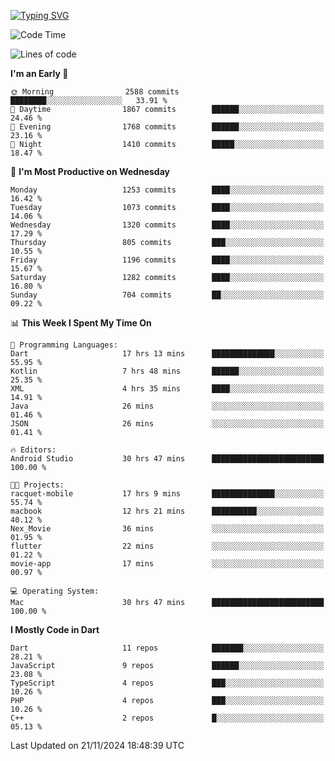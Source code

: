 
<a href="https://git.io/typing-svg"><img src="https://readme-typing-svg.demolab.com?font=Source+Code+Pro&pause=1000&random=false&width=435&lines=Hey+%F0%9F%A5%B6+iam+Yaskraz" alt="Typing SVG" /></a>
<!--START_SECTION:waka-->
![Code Time](http://img.shields.io/badge/Code%20Time-803%20hrs%2029%20mins-blue)

![Lines of code](https://img.shields.io/badge/From%20Hello%20World%20I%27ve%20Written-4.7%20million%20lines%20of%20code-blue)

**I'm an Early 🐤** 

```text
🌞 Morning                2588 commits        ████████░░░░░░░░░░░░░░░░░   33.91 % 
🌆 Daytime                1867 commits        ██████░░░░░░░░░░░░░░░░░░░   24.46 % 
🌃 Evening                1768 commits        ██████░░░░░░░░░░░░░░░░░░░   23.16 % 
🌙 Night                  1410 commits        █████░░░░░░░░░░░░░░░░░░░░   18.47 % 
```
📅 **I'm Most Productive on Wednesday** 

```text
Monday                   1253 commits        ████░░░░░░░░░░░░░░░░░░░░░   16.42 % 
Tuesday                  1073 commits        ████░░░░░░░░░░░░░░░░░░░░░   14.06 % 
Wednesday                1320 commits        ████░░░░░░░░░░░░░░░░░░░░░   17.29 % 
Thursday                 805 commits         ███░░░░░░░░░░░░░░░░░░░░░░   10.55 % 
Friday                   1196 commits        ████░░░░░░░░░░░░░░░░░░░░░   15.67 % 
Saturday                 1282 commits        ████░░░░░░░░░░░░░░░░░░░░░   16.80 % 
Sunday                   704 commits         ██░░░░░░░░░░░░░░░░░░░░░░░   09.22 % 
```


📊 **This Week I Spent My Time On** 

```text
💬 Programming Languages: 
Dart                     17 hrs 13 mins      ██████████████░░░░░░░░░░░   55.95 % 
Kotlin                   7 hrs 48 mins       ██████░░░░░░░░░░░░░░░░░░░   25.35 % 
XML                      4 hrs 35 mins       ████░░░░░░░░░░░░░░░░░░░░░   14.91 % 
Java                     26 mins             ░░░░░░░░░░░░░░░░░░░░░░░░░   01.46 % 
JSON                     26 mins             ░░░░░░░░░░░░░░░░░░░░░░░░░   01.41 % 

🔥 Editors: 
Android Studio           30 hrs 47 mins      █████████████████████████   100.00 % 

🐱‍💻 Projects: 
racquet-mobile           17 hrs 9 mins       ██████████████░░░░░░░░░░░   55.74 % 
macbook                  12 hrs 21 mins      ██████████░░░░░░░░░░░░░░░   40.12 % 
Nex_Movie                36 mins             ░░░░░░░░░░░░░░░░░░░░░░░░░   01.95 % 
flutter                  22 mins             ░░░░░░░░░░░░░░░░░░░░░░░░░   01.22 % 
movie-app                17 mins             ░░░░░░░░░░░░░░░░░░░░░░░░░   00.97 % 

💻 Operating System: 
Mac                      30 hrs 47 mins      █████████████████████████   100.00 % 
```

**I Mostly Code in Dart** 

```text
Dart                     11 repos            ███████░░░░░░░░░░░░░░░░░░   28.21 % 
JavaScript               9 repos             ██████░░░░░░░░░░░░░░░░░░░   23.08 % 
TypeScript               4 repos             ███░░░░░░░░░░░░░░░░░░░░░░   10.26 % 
PHP                      4 repos             ███░░░░░░░░░░░░░░░░░░░░░░   10.26 % 
C++                      2 repos             █░░░░░░░░░░░░░░░░░░░░░░░░   05.13 % 
```




 Last Updated on 21/11/2024 18:48:39 UTC
<!--END_SECTION:waka-->
